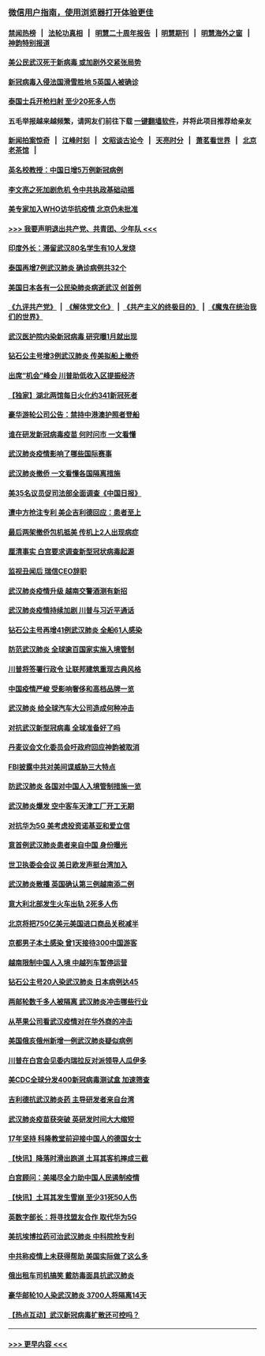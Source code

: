 ### [微信用户指南，使用浏览器打开体验更佳](https://github.com/gfw-breaker/banned-news1/blob/master/indexes/wechat-guide.md?t=0)
#### [禁闻热榜](热点新闻.md?t=0)  &nbsp;&nbsp;|&nbsp;&nbsp; [法轮功真相](https://github.com/gfw-breaker/truth/blob/master/README.md?t=0) &nbsp;&nbsp;|&nbsp;&nbsp; [明慧二十周年报告](https://github.com/gfw-breaker/mh-reports/blob/master/README.md?t=0) &nbsp;&nbsp;|&nbsp;&nbsp;[明慧期刊](https://github.com/gfw-breaker/mh-qikan) &nbsp;&nbsp;|&nbsp;&nbsp; [明慧海外之窗](https://github.com/gfw-breaker/mh-news/blob/master/README.md?t=0) &nbsp;&nbsp;|&nbsp;&nbsp; [神韵特别报道](https://github.com/gfw-breaker/mh-news/blob/master/shenyun.md?t=0)
#### [美公民武汉死于新病毒 或加剧外交紧张局势](../pages/nsc418/n11854331.md?t=02091044) 
#### [新冠病毒入侵法国滑雪胜地 5英国人被确诊](../pages/nsc418/n11854307.md?t=02091044) 
#### [泰国士兵开枪扫射 至少20死多人伤](../pages/nsc418/n11854276.md?t=02091044) 
#### 五毛举报越来越频繁，请网友们前往下载 [一键翻墙软件](https://github.com/gfw-breaker/ssr-accounts)，并将此项目推荐给亲友
#### [新闻拍案惊奇](https://github.com/gfw-breaker/banned-news1/blob/master/pages/link4.md) &nbsp;&nbsp;|&nbsp;&nbsp; [江峰时刻](https://github.com/gfw-breaker/banned-news1/blob/master/pages/link4.md) &nbsp;&nbsp;|&nbsp;&nbsp; [文昭谈古论今](https://github.com/gfw-breaker/banned-news1/blob/master/pages/link4.md) &nbsp;&nbsp;|&nbsp;&nbsp; [天亮时分](https://github.com/gfw-breaker/banned-news1/blob/master/pages/link4.md) &nbsp;&nbsp;|&nbsp;&nbsp; [萧茗看世界](https://github.com/gfw-breaker/banned-news1/blob/master/pages/link4.md) &nbsp;&nbsp;|&nbsp;&nbsp; [北京老茶馆](https://github.com/gfw-breaker/banned-news1/blob/master/pages/link4.md) &nbsp;&nbsp;|&nbsp;&nbsp; 
#### [英名校教授：中国日增5万例新冠病例](../pages/nsc418/n11854174.md?t=02091044) 
#### [李文亮之死加剧危机 令中共执政基础动摇](../pages/nsc418/n11854003.md?t=02091044) 
#### [美专家加入WHO访华抗疫情 北京仍未批准](../pages/nsc418/n11854043.md?t=02091044) 
#### [>>> 我要声明退出共产党、共青团、少年队 <<<](https://github.com/begood0513/goodnews/blob/master/quit/letter.md) 
#### [印度外长：滞留武汉80名学生有10人发烧](../pages/nsc418/n11853821.md?t=02091044) 
#### [泰国再增7例武汉肺炎 确诊病例共32个](../pages/nsc418/n11853808.md?t=02091044) 
#### [美国日本各有一公民染肺炎病逝武汉 创首例](../pages/nsc418/n11853509.md?t=02091044) 
#### [《九评共产党》](https://github.com/begood0513/9ping.md/blob/master/README.md) &nbsp;|&nbsp; [《解体党文化》](../../../../jtdwh.md/blob/master/README.md)  &nbsp;|&nbsp; [《共产主义的终极目的》](../../../../gczydzjmd.md/blob/master/README.md) &nbsp;|&nbsp; [《魔鬼在统治我们的世界》](../../../../mgztzwmdsj.md/blob/master/README.md) 
#### [武汉医护院内染新冠病毒 研究曝1月就出现](../pages/nsc418/n11852928.md?t=02091044) 
#### [钻石公主号增3例武汉肺炎 传美拟船上撤侨](../pages/nsc418/n11853240.md?t=02091044) 
#### [出席“机会”峰会 川普助低收入区提振经济](../pages/nsc418/n11853232.md?t=02091044) 
#### [【独家】湖北两馆每日火化约341新冠死者](../pages/nsc418/n11845444.md?t=02091044) 
#### [豪华游轮公司公告：禁持中港澳护照者登船](../pages/nsc418/n11852761.md?t=02091044) 
#### [谁在研发新冠病毒疫苗 何时问市 一文看懂](../pages/nsc418/n11852840.md?t=02091044) 
#### [武汉肺炎疫情影响了哪些国际赛事](../pages/nsc418/n11852441.md?t=02091044) 
#### [武汉肺炎撤侨 一文看懂各国隔离措施](../pages/nsc418/n11844216.md?t=02091044) 
#### [美35名议员促司法部全面调查《中国日报》](../pages/nsc418/n11852435.md?t=02091044) 
#### [遭中方抢注专利 美企吉利德回应：患者至上](../pages/nsc418/n11852037.md?t=02091044) 
#### [最后两架撤侨包机抵美 传机上2人出现病症](../pages/nsc418/n11852173.md?t=02091044) 
#### [厘清事实 白宫要求调查新型冠状病毒起源](../pages/nsc418/n11852106.md?t=02091044) 
#### [监视丑闻后 瑞信CEO辞职](../pages/nsc418/n11852127.md?t=02091044) 
#### [武汉肺炎疫情升级 越南交警酒测有新招](../pages/nsc418/n11851632.md?t=02091044) 
#### [武汉肺炎疫情持续加剧 川普与习近平通话](../pages/nsc418/n11851613.md?t=02091044) 
#### [钻石公主号再增41例武汉肺炎 全船61人感染](../pages/nsc418/n11850401.md?t=02091044) 
#### [防范武汉肺炎 全球逾百国家实施入境管制](../pages/nsc418/n11850557.md?t=02091044) 
#### [川普将签署行政令 让联邦建筑重现古典风格](../pages/nsc418/n11850654.md?t=02091044) 
#### [中国疫情严峻 受影响奢侈和高档品牌一览](../pages/nsc418/n11850319.md?t=02091044) 
#### [武汉肺炎 给全球汽车大公司造成何种冲击](../pages/nsc418/n11850056.md?t=02091044) 
#### [对抗武汉新型冠病毒 全球准备好了吗](../pages/nsc418/n11850142.md?t=02091044) 
#### [丹麦议会文化委员会吁政府回应神韵被取消](../pages/nsc418/n11849312.md?t=02091044) 
#### [FBI披露中共对美间谍威胁三大特点](../pages/nsc418/n11849700.md?t=02091044) 
#### [防武汉肺炎 各国对中国人入境管制措施一览](../pages/nsc418/n11838726.md?t=02091044) 
#### [武汉肺炎爆发 空中客车天津工厂开工无期](../pages/nsc418/n11849634.md?t=02091044) 
#### [对抗华为5G 美考虑投资诺基亚和爱立信](../pages/nsc418/n11849510.md?t=02091044) 
#### [意首例武汉肺炎患者来自中国 身份曝光](../pages/nsc418/n11849454.md?t=02091044) 
#### [世卫执委会会议 美日欧发声挺台湾加入](../pages/nsc418/n11849433.md?t=02091044) 
#### [武汉肺炎散播 英国确认第三例越南添二例](../pages/nsc418/n11849439.md?t=02091044) 
#### [意大利北部发生火车出轨 2死多人伤](../pages/nsc418/n11848999.md?t=02091044) 
#### [北京将把750亿美元美国进口商品关税减半](../pages/nsc418/n11848896.md?t=02091044) 
#### [京都男子本土感染 曾1天接待300中国游客](../pages/nsc418/n11848641.md?t=02091044) 
#### [越南限制中国人入境 中越列车暂停运营](../pages/nsc418/n11847844.md?t=02091044) 
#### [钻石公主号20人染武汉肺炎 日本病例达45](../pages/nsc418/n11847823.md?t=02091044) 
#### [两邮轮数千多人被隔离 武汉肺炎冲击哪些行业](../pages/nsc418/n11847456.md?t=02091044) 
#### [从苹果公司看武汉疫情对在华外商的冲击](../pages/nsc418/n11847586.md?t=02091044) 
#### [美国俄亥俄州新增一例武汉肺炎疑似病例](../pages/nsc418/n11847714.md?t=02091044) 
#### [川普在白宫会见委内瑞拉反对派领导人瓜伊多](../pages/nsc418/n11847391.md?t=02091044) 
#### [美CDC全球分发400新冠病毒测试盒 加速筛查](../pages/nsc418/n11847260.md?t=02091044) 
#### [吉利德抗武汉肺炎药 主导研发者来自台湾](../pages/nsc418/n11847064.md?t=02091044) 
#### [武汉肺炎疫苗获突破 英研发时间大大缩短](../pages/nsc418/n11846915.md?t=02091044) 
#### [17年坚持 科隆教堂前迎接中国人的德国女士](../pages/nsc418/n11846781.md?t=02091044) 
#### [【快讯】降落时滑出跑道 土耳其客机摔成三截](../pages/nsc418/n11847021.md?t=02091044) 
#### [白宫顾问：美竭尽全力助中国人民遏制疫情](../pages/nsc418/n11846756.md?t=02091044) 
#### [【快讯】土耳其发生雪崩 至少31死50人伤](../pages/nsc418/n11846680.md?t=02091044) 
#### [英数字部长：将寻找盟友合作 取代华为5G](../pages/nsc418/n11846485.md?t=02091044) 
#### [美抗埃博拉药可治武汉肺炎 中科院抢专利](../pages/nsc418/n11846409.md?t=02091044) 
#### [中共称疫情上未获得帮助 美国实际做了这么多](../pages/nsc418/n11846008.md?t=02091044) 
#### [俄出租车司机搞笑 戴防毒面具抗武汉肺炎](../pages/nsc418/n11845703.md?t=02091044) 
#### [豪华邮轮10人染武汉肺炎 3700人将隔离14天](../pages/nsc418/n11845543.md?t=02091044) 
#### [【热点互动】武汉新冠病毒扩散还可控吗？](../pages/nsc418/n11844750.md?t=02091044) 

----
#### [ >>> 更早内容 <<< ](../indexes/nsc418-earlier.md)
